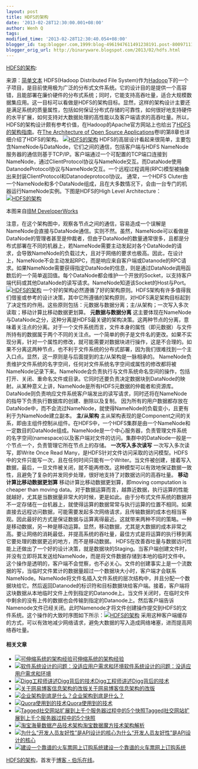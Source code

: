 ```yaml
---
layout: post
title: HDFS的架构
date: '2013-02-28T12:30:00.001+08:00'
author: Wenh Q
tags:
modified_time: '2013-02-28T12:30:40.054+08:00'
blogger_id: tag:blogger.com,1999:blog-4961947611491238191.post-8009711198069647353
blogger_orig_url: http://binaryware.blogspot.com/2013/02/hdfs.html
---
```

[HDFS的架构](http://blog.jobbole.com/34244/?utm_source=rss&utm_medium=rss&utm_campaign=hdfs%25e7%259a%2584%25e6%259e%25b6%25e6%259e%2584):

来源：[简单文本](http://agiledon.github.com/blog/2013/02/16/architecture-of-hdfs/)
HDFS(Hadoop Distributed File
System)作为[Hadoop](http://hadoop.apache.org/)下的一个子项目，是目前使用极为广泛的分布式文件系统。它的设计目的是提供一个高容错，且能部署在廉价硬件的分布式系统；同时，它能支持高吞吐量，适合大规模数据集应用。这一目标可以看做是HDFS的架构目标。显然，这样的架构设计主要还是满足系统的质量属性，包括如何保证分布式存储的可靠性，如何很好地支持硬件的水平扩展，如何支持对大数据处理的高性能以及客户端请求的高吞吐量。所以，HDFS的架构设计颇有参考价值，在Hadoop的Apache官方网站上也给出了[HDFS的架构指南](http://hadoop.apache.org/docs/current/hdfs_design.html)。在[The
Architecture of Open Source
Applications](http://www.aosabook.org/en/index.html)卷I的第8章也详细介绍了HDFS的架构。
[![HDFS的架构](http://blog.jobbole.com/wp-content/uploads/2013/02/hdfs.jpg "HDFS的架构")](http://blog.jobbole.com/wp-content/uploads/2013/02/hdfs.jpg "HDFS的架构")
HDFS的高层设计看起来很简单，主要包含NameNode与DataNode，它们之间的通信，包括客户端与HDFS
NameNode服务器的通信则基于TCP/IP。客户端通过一个可配置的TCP端口连接到NameNode，通过ClientProtocol协议与NameNode交互。而DataNode使用DatanodeProtocol协议与NameNode交互。一个远程过程调用(RPC)模型被抽象出来封装ClientProtocol和Datanodeprotocol协议。
通常，一个HDFS
Cluter由一个NameNode和多个DataNode组成，且在大多数情况下，会由一台专门的机器运行NameNode实例。下图是HDFS的High
Level
Architecture：[![HDFS的架构](http://blog.jobbole.com/wp-content/uploads/2013/02/hdfs01.gif "HDFS的架构")](http://blog.jobbole.com/wp-content/uploads/2013/02/hdfs01.gif "HDFS的架构")

本图来自[IBM
DeveloperWorks](http://www.ibm.com/developerworks/library/wa-introhdfs/)

注意，在这个架构图中，观察各节点之间的通信，容易造成一个误解是NameNode会直接与DataNode通信。实则不然。虽然，NameNode可以看做是DataNode的管理者甚至是仲裁者，但由于DataNode的数量通常很多，且都是分布式部署在不同的机器上，若NameNode需要主动发起对各个DataNode的请求，会导致NameNode的负载过大，且对于网络的要求也极高。因此，在设计上，NameNode不会主动发起RPC，而是响应来自客户端或Datanode的RPC请求。如果NameNode需要获得指定DataNode的信息，则是通过DataNode调用函数后的一个简单返回值。每个DataNode都会维护一个开放的Socket，以支持客户端代码或其他DataNode的读写请求。NameNode知道该Socket的Host与Port。
[![HDFS的架构](http://blog.jobbole.com/wp-content/uploads/2013/02/hdfs02.png "HDFS的架构")](http://blog.jobbole.com/wp-content/uploads/2013/02/hdfs02.png "HDFS的架构")
一个好的架构必然遵循了好的架构原则。HDFS架构有许多值得我们借鉴或参考的设计决策，其中它所遵循的架构原则，对HDFS满足架构目标起到了决定性的作用。这些原则包括：元数据与数据分离；主/从架构；一次写入多次读取；移动计算比移动数据更划算。
**元数据与数据分离**
这主要体现在NameNode与DataNode之分，这种分离是HDFS最关键的架构决策。这两种节点的分离，意味着关注点的分离。对于一个文件系统而言，文件本身的属性（即元数据）与文件所持有的数据属于两个不同的关注点。一个简单的例子是文件名的更改。如果不实现分离，针对一个属性的修改，就可能需要对数据块进行操作，这是不合理的。如果不分离这两种节点，也不利于文件系统的分布式部署，因为我们很难找到一个主入口点。显然，这一原则是与后面提到的主/从架构是一脉相承的。
NameNode负责维护文件系统的名字空间，任何对文件系统名字空间或属性的修改都将被NameNode记录下来。NameNode会负责执行与文件系统命名空间的操作，包括打开、关闭、重命名文件或目录。它同时还要负责决定数据块到DataNode的映射。从某种意义上讲，NameNode是所有HDFS元数据的仲裁者和资源库。
DataNode则负责响应文件系统客户端发出的读写请求，同时还将在NameNode的指导下负责执行数据库的创建、删除以及复制。
因为所有的用户数据都存放在DataNode中，而不会流过NameNode，就使得NameNode的负载变小，且更有利于为NameNode建立副本。
**主/从架构**
主从架构表现的是Component之间的关系，即由主组件控制从组件。在HDFS中，一个HDFS集群是由一个NameNode和一定数目的DataNode组成。NameNode是一个中心服务器，负责管理文件系统的名字空间(namespace)以及客户端对文件的访问。集群中的DataNode一般是一个节点一个，负责管理它所在节点上的存储。
**一次写入多次读写**
一次写入多次读写，即Write Once Read
Many，是HDFS针对文件访问采取的访问模型。HDFS中的文件只能写一次，且在任何时间只能有一个Writer。当文件被创建，接着写入数据，最后，一旦文件被关闭，就不能再修改。这种模型可以有效地保证数据一致性，且避免了复杂的并发同步处理，很好地支持了对数据访问的高吞吐量。
**移动计算比移动数据更划算**
移动计算比移动数据更划算，即moving computation is cheaper than moving
data。对于数据运算而言，越靠近数据，执行运算的性能就越好，尤其是当数据量非常大的时候，更是如此。由于分布式文件系统的数据并不一定存储在一台机器上，就使得运算的数据常常与执行运算的位置不相同。如果直接去远程访问数据，可能需要发起多次网络请求，且传输数据的成本也相当客观。因此最好的方式是保证数据与运算离得最近。这就带来两种不同的策略。一种是移动数据，另一种是移动运算。显然，移动数据，尤其是大数据的成本非常之高。要让网络的消耗最低，并提高系统的吞吐量，最佳方式是将运算的执行移到离它要处理的数据更近的地方，而不是移动数据。
HDFS在改善吞吐量与数据访问性能上还做出了一个好的设计决策，就是数据块的Staging。当客户端创建文件时，并没有立即将其发送给NameNode，而是将文件数据存储到本地的临时文件中。这个操作是透明的，客户端不会觉察，也不必关心。文件的创建事实上是一个流数据的写，当临时文件累计的数据量超过一个数据块大小时，客户端才会联系NameNode。NameNode将文件名插入文件系统的层次结构中，并且分配一个数据块给它。然后返回Datanode的标识符和目标数据块给客户端。接着，客户端将这块数据从本地临时文件上传到指定的Datanode上。当文件关闭时，在临时文件中剩余的没有上传的数据也会传输到指定的Datanode上。然后客户端告诉Namenode文件已经关闭。此时Namenode才将文件创建操作提交到HDFS的文件系统。这个操作的大致时序图如下所示：[![HDFS的架构](http://blog.jobbole.com/wp-content/uploads/2013/02/hdfs03.png "HDFS的架构")](http://blog.jobbole.com/wp-content/uploads/2013/02/hdfs03.png "HDFS的架构")
采用这种客户端缓存的方式，可以有效地减少网络请求，避免大数据的写入造成网络堵塞，进而提高网络吞吐量。

#### 相关文章

-   [![可伸缩系统的架构经验](http://blog.jobbole.com/wp-content/uploads/2013/02/scalability-150x150.jpg)](http://blog.jobbole.com/34212/)[可伸缩系统的架构经验](http://blog.jobbole.com/34212/)
-   [![软件系统设计的问题：没适应用户需求和环境](http://blog.jobbole.com/wp-content/uploads/2011/11/software-development-logo.jpg)](http://blog.jobbole.com/8513/)[软件系统设计的问题：没适应用户需求和环境](http://blog.jobbole.com/8513/)
-   [![Digg工程师讲述Digg背后的技术](http://blog.jobbole.com/wp-content/plugins/wordpress-23-related-posts-plugin/static/thumbs/10.jpg)](http://blog.jobbole.com/1325/)[Digg工程师讲述Digg背后的技术](http://blog.jobbole.com/1325/)
-   [![关于网易博客信息架构的改版](http://blog.jobbole.com/wp-content/plugins/wordpress-23-related-posts-plugin/static/thumbs/8.jpg)](http://blog.jobbole.com/810/)[关于网易博客信息架构的改版](http://blog.jobbole.com/810/)
-   [![企业架构到底是什么？](http://blog.jobbole.com/wp-content/plugins/wordpress-23-related-posts-plugin/static/thumbs/14.jpg)](http://blog.jobbole.com/692/)[企业架构到底是什么？](http://blog.jobbole.com/692/)
-   [![Quora使用到的技术](http://blog.jobbole.com/wp-content/plugins/wordpress-23-related-posts-plugin/static/thumbs/5.jpg)](http://blog.jobbole.com/1019/)[Quora使用到的技术](http://blog.jobbole.com/1019/)
-   [![Tagged社交网站扩展到上千个服务器过程中的5个快照](http://blog.jobbole.com/wp-content/uploads/2013/02/6009718761_f465daa24b-150x150.jpg)](http://blog.jobbole.com/1435/)[Tagged社交网站扩展到上千个服务器过程中的5个快照](http://blog.jobbole.com/1435/)
-   [![淘宝海量数据产品技术架构](http://blog.jobbole.com/wp-content/uploads/2011/08/1-taobao-shuju-mofan-150x150.jpg)](http://blog.jobbole.com/1194/)[淘宝数据魔方技术架构解析](http://blog.jobbole.com/1194/)
-   [![为什么“开发人员友好性”是API设计的核心](http://blog.jobbole.com/wp-content/uploads/2011/12/api1-150x150.gif)](http://blog.jobbole.com/10197/)[为什么“开发人员友好性”是API设计的核心](http://blog.jobbole.com/10197/)
-   [![建设一个靠谱的火车票网上订购系统](http://blog.jobbole.com/wp-content/uploads/2012/01/the-system-of-train-ticket2-150x150.png)](http://blog.jobbole.com/12016/)[建设一个靠谱的火车票网上订购系统](http://blog.jobbole.com/12016/)

[HDFS的架构](http://blog.jobbole.com/34244/)，首发于[博客 -
伯乐在线](http://blog.jobbole.com/)。
